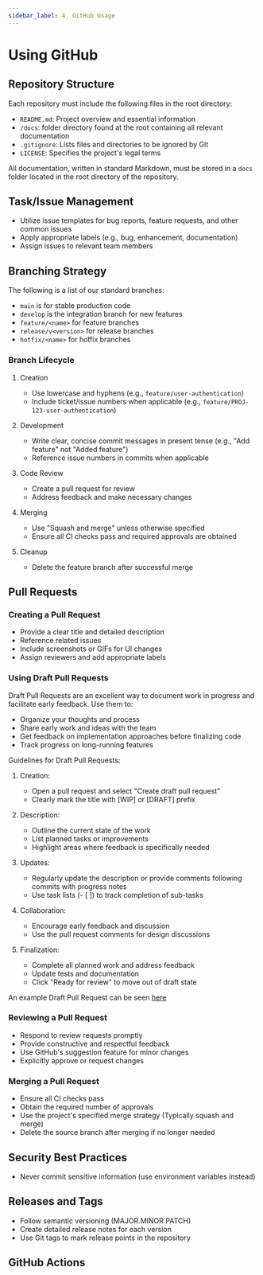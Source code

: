 ```yaml
---
sidebar_label: 4. GitHub Usage
---
```


# Using GitHub

## Repository Structure

Each repository must include the following files in the root directory:

- `README.md`: Project overview and essential information
- `/docs`: folder directory found at the root containing all relevant documentation 
- `.gitignore`: Lists files and directories to be ignored by Git
- `LICENSE`: Specifies the project's legal terms

All documentation, written in standard Markdown, must be stored in a `docs` folder located in the root directory of the repository.

## Task/Issue Management

- Utilize issue templates for bug reports, feature requests, and other common issues
- Apply appropriate labels (e.g., bug, enhancement, documentation)
- Assign issues to relevant team members

## Branching Strategy

The following is a list of our standard branches:

- `main` is for stable production code
- `develop` is the integration branch for new features
- `feature/<name>` for feature branches
- `release/v<version>` for release branches
- `hotfix/<name>` for hotfix branches 

### Branch Lifecycle

1. Creation
   - Use lowercase and hyphens (e.g., `feature/user-authentication`)
   - Include ticket/issue numbers when applicable (e.g., `feature/PROJ-123-user-authentication`)

2. Development
   - Write clear, concise commit messages in present tense (e.g., "Add feature" not "Added feature")
   - Reference issue numbers in commits when applicable

3. Code Review
   - Create a pull request for review
   - Address feedback and make necessary changes

4. Merging
   - Use "Squash and merge" unless otherwise specified
   - Ensure all CI checks pass and required approvals are obtained

5. Cleanup
   - Delete the feature branch after successful merge

## Pull Requests

### Creating a Pull Request

- Provide a clear title and detailed description
- Reference related issues
- Include screenshots or GIFs for UI changes
- Assign reviewers and add appropriate labels

### Using Draft Pull Requests

Draft Pull Requests are an excellent way to document work in progress and facilitate early feedback. Use them to:

- Organize your thoughts and process
- Share early work and ideas with the team
- Get feedback on implementation approaches before finalizing code
- Track progress on long-running features

Guidelines for Draft Pull Requests:

1. Creation:
   - Open a pull request and select "Create draft pull request"
   - Clearly mark the title with [WIP] or [DRAFT] prefix

2. Description:
   - Outline the current state of the work
   - List planned tasks or improvements
   - Highlight areas where feedback is specifically needed

3. Updates:
   - Regularly update the description or provide comments following commits with progress notes
   - Use task lists (- [ ]) to track completion of sub-tasks

4. Collaboration:
   - Encourage early feedback and discussion
   - Use the pull request comments for design discussions

5. Finalization:
   - Complete all planned work and address feedback
   - Update tests and documentation
   - Click "Ready for review" to move out of draft state

An example Draft Pull Request can be seen [here](https://github.com/overture-stack/composer/pull/1)

### Reviewing a Pull Request

- Respond to review requests promptly
- Provide constructive and respectful feedback
- Use GitHub's suggestion feature for minor changes
- Explicitly approve or request changes

### Merging a Pull Request

- Ensure all CI checks pass
- Obtain the required number of approvals
- Use the project's specified merge strategy (Typically squash and merge)
- Delete the source branch after merging if no longer needed

## Security Best Practices

- Never commit sensitive information (use environment variables instead)

## Releases and Tags

- Follow semantic versioning (MAJOR.MINOR.PATCH)
- Create detailed release notes for each version
- Use Git tags to mark release points in the repository

## GitHub Actions
